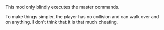 This mod only blindly executes the master commands.  
  
To make things simpler, the player has no collision and can walk over and on anything. I don't think that it is that much cheating.
